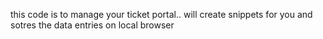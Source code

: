 this code is to manage your ticket portal.. will create snippets for you and sotres the data entries on local browser

